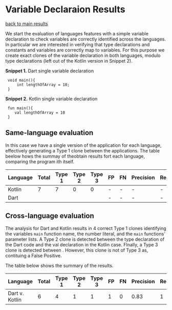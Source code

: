 # Variable Declaraion Results

[back to main results](./index.md)

We start the evaluation of languages features with a simple variable declaration to check variables are correctly identified across the languages. In particular we are interested in verifying that type declarations and constants and variables are correctly map to variables. For this purpose we create exact clones of the variable declaration in both languages, modulo type declarations (left out of the Kotlin version in Snippet 2).

**Snippet 1.** Dart single variable declaration
``` 
 void main(){
     int lengthOfArray = 10;
 }
```

**Snippet 2.** Kotlin single variable declaration
```
 fun main(){
    val lengthOfArray = 10
 }
```
## Same-language evaluation

In this case we have a single version of the application for each language, effectively generating a Type 1 clone between the applications. The table beelow hows the summay of theobtain results fort each language, comparing the program ith itself.

**Language** | **Total** | **Type 1** | **Type 2** | **Type 3** | **FP** | **FN** | **Precision** | **Recall**|
---- | ---- | ---- | ---- | ---- | ---- | ---- | ---- | ----
Kotlin| 7 | 7 | 0 | 0 | - | - | - | - |
Dart|  |  |  |  | - | - | - | - |

## Cross-language evaluation

The analysis for Dart and Kotlin results in 4 correct Type 1 clones identifying the variables `main` function name, the number literal, and the `main` functions' parameter lists. A Type 2 clone is detected between the type declaration of the Dart code and the val declaration in the Kotlin case. FInally, a Type 3 clone is detected between . However, this clone is not of Type 3 as, contituing a False Positive.

The table below shows the summary of the results.

**Language** | **Total** | **Type 1** | **Type 2** | **Type 3** | **FP** | **FN** | **Precision** | **Recall**|
---- | ---- | ---- | ---- | ---- | ---- | ---- | ---- | ----
Dart v. Kotlin| 6 | 4 | 1 | 1 | 1 | 0 | 0.83 | 1 |
